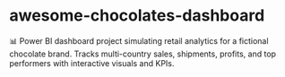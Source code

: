 # awesome-chocolates-dashboard
📊 Power BI dashboard project simulating retail analytics for a fictional chocolate brand. Tracks multi-country sales, shipments, profits, and top performers with interactive visuals and KPIs.
